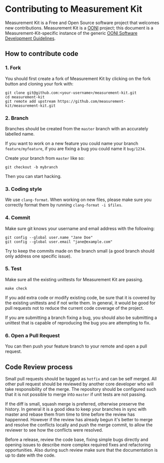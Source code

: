 # Contributing to Measurement Kit

Measurement Kit is a Free and Open Source software project that welcomes
new contributions. Measurement Kit is a [OONI](https://ooni.torproject.org/)
project; this document is a Measurement-Kit-specific instance of
the generic [OONI Software Development Guidelines](
https://ooni.torproject.org/post/ooni-software-development-guidelines/).

## How to contribute code

### 1. Fork

You should first create a fork of Measurement Kit by clicking on the fork
button and cloning your fork with:

```
git clone git@github.com:<your-username>/measurement-kit.git
cd measurement-kit
git remote add upstream https://github.com/measurement-kit/measurement-kit.git
```

### 2. Branch

Branches should be created from the `master` branch with an accurately
labelled name.

If you want to work on a new feature you could name your branch
`feature/myfeature`, if you are fixing a bug you could name it `bug/1234`.

Create your branch from `master` like so:

```
git checkout -b mybranch
```

Then you can start hacking.

### 3. Coding style

We use `clang-format`. When working on new files, please make sure you
correctly format them by running `clang-format -i $files`.

### 4. Commit

Make sure git knows your username and email address with the following:

```
git config --global user.name "Jane Doe"
git config --global user.email "jane@example.com"
```

Try to keep the commits made on the branch small (a good branch should
only address one specific issue).

### 5. Test

Make sure all the existing unittests for Measurement Kit are passing.

```
make check
```

If you add extra code or modify existing code, be sure that it is covered by
the existing unittests and if not write them. In general, it would be good for
pull requests not to reduce the current code coverage of the project.

If you are submitting a branch fixing a bug, you should also be submitting a
unittest that is capable of reproducing the bug you are attempting to fix.

### 6. Open a Pull Request

You can then push your feature branch to your remote and open a pull request.

## Code Review process

Small pull requests should be tagged as `hotfix` and can be self
merged. All other pull request should be reviewed by another core
developer who will take responsibility of the merge. The repository
should be configured such that it is not possible to merge into
`master` if unit tests are not passing.

If the diff is small, squash merge is preferred, otherwise preserve
the history.  In general it is a good idea to keep your branches
in sync with master and rebase them from time to time before the
review has happenned. However if the review has already begun it's
better to merge and resolve the conflicts locally and push the merge
commit, to allow the reviewer to see how the conflicts were resolved.

Before a release, review the code base, fixing simple bugs directly
and opening issues to describe more complex required fixes and
refactoring opportunities. Also during such review make sure that
the documentation is up to date with the code.
